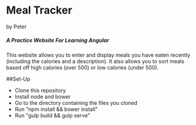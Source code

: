 # Meal Tracker

by Peter

##### A Practice Website For Learning Angular

This website allows you to enter and display meals you have eaten recently (including the calories and a description). It also allows you to sort meals based off high calories (over 500) or low calories (under 500).

##Set-Up

* Clone this repository
* Install node and bower
* Go to the directory containing the files you cloned
* Run "npm install && bower install"
* Run "gulp build && gulp serve"



